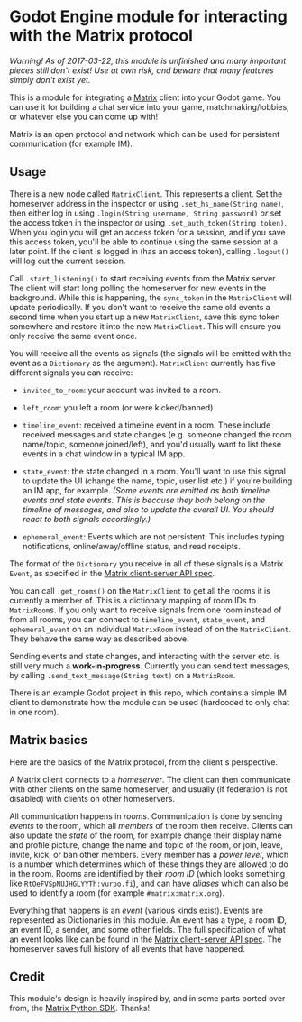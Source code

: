 # Godot Engine module for interacting with the Matrix protocol

_Warning! As of 2017-03-22, this module is unfinished and many important pieces still don't exist! Use at own risk, and beware that many features simply don't exist yet._

This is a module for integrating a [Matrix](https://matrix.org) client into your Godot game. You can use it for building a chat service into your game, matchmaking/lobbies, or whatever else you can come up with!

Matrix is an open protocol and network which can be used for persistent communication (for example IM).

## Usage

There is a new node called `MatrixClient`. This represents a client. Set the homeserver address in the inspector or using `.set_hs_name(String name)`, then either log in using `.login(String username, String password)` _or_ set the access token in the inspector or using `.set_auth_token(String token)`. When you login you will get an access token for a session, and if you save this access token, you'll be able to continue using the same session at a later point. If the client is logged in (has an access token), calling `.logout()` will log out the current session.

Call `.start_listening()` to start receiving events from the Matrix server. The client will start long polling the homeserver for new events in the background. While this is happening, the `sync_token` in the `MatrixClient` will update periodically. If you don't want to receive the same old events a second time when you start up a new `MatrixClient`, save this sync token somewhere and restore it into the new `MatrixClient`. This will ensure you only receive the same event once.

You will receive all the events as signals (the signals will be emitted with the event as a `Dictionary` as the argument). `MatrixClient` currently has five different signals you can receive:

* `invited_to_room`: your account was invited to a room.

* `left_room`: you left a room (or were kicked/banned)

* `timeline_event`: received a timeline event in a room. These include received messages and state changes (e.g. someone changed the room name/topic, someone joined/left), and you'd usually want to list these events in a chat window in a typical IM app.

* `state_event`: the state changed in a room. You'll want to use this signal to update the UI (change the name, topic, user list etc.) if you're building an IM app, for example. _(Some events are emitted as both timeline events and state events. This is because they both belong on the timeline of messages, and also to update the overall UI. You should react to both signals accordingly.)_

* `ephemeral_event`: Events which are not persistent. This includes typing notifications, online/away/offline status, and read receipts.

The format of the `Dictionary` you receive in all of these signals is a Matrix `Event`, as specified in the [Matrix client-server API spec](https://matrix.org/docs/spec/client_server/r0.2.0.html).

You can call `.get_rooms()` on the `MatrixClient` to get all the rooms it is currently a member of. This is a dictionary mapping of room IDs to `MatrixRoom`s. If you only want to receive signals from one room instead of from all rooms, you can connect to `timeline_event`, `state_event`, and `ephemeral_event` on an individual `MatrixRoom` instead of on the `MatrixClient`. They behave the same way as described above.

Sending events and state changes, and interacting with the server etc. is still very much a **work-in-progress**. Currently you can send text messages, by calling `.send_text_message(String text)` on a `MatrixRoom`.

There is an example Godot project in this repo, which contains a simple IM client to demonstrate how the module can be used (hardcoded to only chat in one room).

## Matrix basics

Here are the basics of the Matrix protocol, from the client's perspective.

A Matrix client connects to a _homeserver_. The client can then communicate with other clients on the same homeserver, and usually (if federation is not disabled) with clients on other homeservers.

All communication happens in _rooms_. Communication is done by sending _events_ to the room, which all _members_ of the room then receive. Clients can also update the _state_ of the room, for example change their display name and profile picture, change the name and topic of the room, or join, leave, invite, kick, or ban other members. Every member has a _power level_, which is a number which determines which of these things they are allowed to do in the room. Rooms are identified by their _room ID_ (which looks something like `RtOeFVSpNUJHGLYYTh:vurpo.fi`), and can have _aliases_ which can also be used to identify a room (for example `#matrix:matrix.org`).

Everything that happens is an _event_ (various kinds exist). Events are represented as Dictionaries in this module. An event has a type, a room ID, an event ID, a sender, and some other fields. The full specification of what an event looks like can be found in the [Matrix client-server API spec](https://matrix.org/docs/spec/client_server/r0.2.0.html). The homeserver saves full history of all events that have happened.

## Credit

This module's design is heavily inspired by, and in some parts ported over from, the [Matrix Python SDK](https://github.com/matrix-org/matrix-python-sdk/). Thanks!